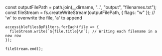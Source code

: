 const outputFilePath = path.join(__dirname, "..", "output", "filenames.txt");
    const fileStream = fs.createWriteStream(outputFilePath, { flags: "w" }); // 'w' to overwrite the file, 'a' to append

    accessibleFilesByFilters.forEach(file => {
      fileStream.write(`${file.title}\n`); // Writing each filename in a new row
    });

    fileStream.end(); 
